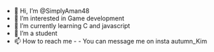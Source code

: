 - 👋 Hi, I’m @SimplyAman48
- 👀 I’m interested in Game development 
- 🌱 I’m currently learning C and javascript 
- 💞️ I’m a student
- 📫 How to reach me - - You can message me on insta autumn_Kim 

<!---
SimplyAman48/SimplyAman48 is a ✨ special ✨ repository because its `README.md` (this file) appears on your GitHub profile.
You can click the Preview link to take a look at your changes.
--->
